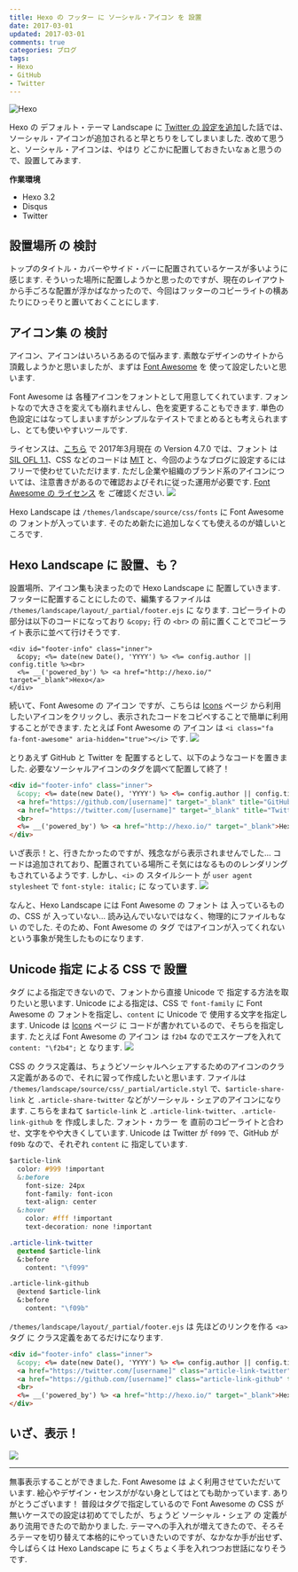 ```yaml
---
title: Hexo の フッター に ソーシャル・アイコン を 設置
date: 2017-03-01
updated: 2017-03-01
comments: true
categories: ブログ
tags:
- Hexo
- GitHub
- Twitter
---
```


![](/assets/hexo/hexo-3.2.png "Hexo")

Hexo の デフォルト・テーマ Landscape に [Twitter の 設定を追加](/2017/02/25/HexoにTwitterのアカウントを設定/)した話では、ソーシャル・アイコンが追加されると早とちりをしてしまいました. 改めて思うと、ソーシャル・アイコンは、やはり どこかに配置しておきたいなぁと思うので、設置してみます.

**作業環境**
- Hexo 3.2
- Disqus
- Twitter


## 設置場所 の 検討
トップのタイトル・カバーやサイド・バーに配置されているケースが多いように感じます. そういった場所に配置しようかと思ったのですが、現在のレイアウトから手ごろな配置が浮かばなかったので、今回はフッターのコピーライトの横あたりにひっそりと置いておくことにします.


## アイコン集 の 検討
アイコン、アイコンはいろいろあるので悩みます. 素敵なデザインのサイトから頂戴しようかと思いましたが、まずは [Font Awesome](http://fontawesome.io/) を 使って設定したいと思います.

Font Awesome は 各種アイコンをフォントとして用意してくれています. フォントなので大きさを変えても崩れませんし、色を変更することもできます. 単色の色設定にはなってしまいますがシンプルなテイストでまとめるとも考えられますし、とても使いやすいツールです.

ライセンスは、[こちら](http://fontawesome.io/license/) で 2017年3月現在 の Version 4.7.0 では、フォント は [SIL OFL 1.1](http://scripts.sil.org/OFL)、CSS などのコードは [MIT](http://opensource.org/licenses/mit-license.html) と、今回のようなブログに設定するにはフリーで使わせていただけます. ただし企業や組織のブランド系のアイコンについては、注意書きがあるので確認およびそれに従った運用が必要です. [Font Awesome の ライセンス](http://fontawesome.io/license/) を ご確認ください.
![](/assets/hexo/fontawesome/01.png)

Hexo Landscape は `/themes/landscape/source/css/fonts` に Font Awesome の フォントが入っています. そのため新たに追加しなくても使えるのが嬉しいところです.


## Hexo Landscape に 設置、も？
設置場所、アイコン集も決まったので Hexo Landscape に 配置していきます.
フッターに配置することにしたので、編集するファイルは `/themes/landscape/layout/_partial/footer.ejs` に なります. コピーライトの部分は以下のコードになっており `&copy;` 行 の `<br>` の 前に置くことでコピーライト表示に並べて行けそうです.
```
<div id="footer-info" class="inner">
  &copy; <%= date(new Date(), 'YYYY') %> <%= config.author || config.title %><br>
  <%= __('powered_by') %> <a href="http://hexo.io/" target="_blank">Hexo</a>
</div>
```

続いて、Font Awesome の アイコン ですが、こちらは [Icons](http://fontawesome.io/icons/) ページ から利用したいアイコンをクリックし、表示されたコードをコピペすることで簡単に利用することができます. たとえば Font Awesome の アイコン は `<i class="fa fa-font-awesome" aria-hidden="true"></i>` です.
![](/assets/hexo/fontawesome/02.png)

とりあえず GitHub と Twitter を 配置するとして、以下のようなコードを置きました.
必要なソーシャルアイコンのタグを調べて配置して終了！
```html
<div id="footer-info" class="inner">
  &copy; <%= date(new Date(), 'YYYY') %> <%= config.author || config.title %>
  <a href="https://github.com/[username]" target="_blank" title="GitHub"><i class="fa fa-github" aria-hidden="true"></i></a>
  <a href="https://twitter.com/[username]" target="_blank" title="Twitter"><i class="fa fa-twitter" aria-hidden="true"></i></a>
  <br>
  <%= __('powered_by') %> <a href="http://hexo.io/" target="_blank">Hexo</a>
</div>
```

いざ表示！と、行きたかったのですが、残念ながら表示されませんでした...
コードは追加されており、配置されている場所こそ気にはなるもののレンダリングもされているようです. しかし、`<i>` の スタイルシート が `user agent stylesheet` で `font-style: italic;` に なっています.
![](/assets/hexo/fontawesome/03.png)

なんと、Hexo Landscape には Font Awesome の フォント は 入っているものの、CSS が 入っていない... 読み込んでいないではなく、物理的にファイルもない のでした. そのため、Font Awesome の タグ ではアイコンが入ってくれないという事象が発生したものになります.


## Unicode 指定 による CSS で 設置
タグ による指定できないので、フォントから直接 Unicode で 指定する方法を取りたいと思います.
Unicode による指定は、CSS で `font-family` に Font Awesome の フォントを指定し、`content` に Unicode で 使用する文字を指定します. Unicode は [Icons](http://fontawesome.io/icons/) ページ に コードが書かれているので、そちらを指定します. たとえば Font Awesome の アイコン は `f2b4` なのでエスケープを入れて `content: "\f2b4";` と なります.
![](/assets/hexo/fontawesome/04.png)

CSS の クラス定義は、ちょうどソーシャルへシェアするためのアイコンのクラス定義があるので、それに習って作成したいと思います.
ファイルは `/themes/landscape/source/css/_partial/article.styl` で、`$article-share-link` と `.article-share-twitter` などがソーシャル・シェアのアイコンになります. こちらをまねて `$article-link` と `.article-link-twitter`、`.article-link-github` を 作成しました.
フォント・カラー を 直前のコピーライトと合わせ、文字をやや大きくしています. Unicode は Twitter が `f099` で、GitHub が `f09b` なので、それぞれ `content` に 指定しています.
```css
$article-link
  color: #999 !important
  &:before
    font-size: 24px
    font-family: font-icon
    text-align: center
  &:hover
    color: #fff !important
    text-decoration: none !important

.article-link-twitter
  @extend $article-link
  &:before
    content: "\f099"

.article-link-github
  @extend $article-link
  &:before
    content: "\f09b"
```

`/themes/landscape/layout/_partial/footer.ejs` は 先ほどのリンクを作る `<a>` タグ に クラス定義をあてるだけになります.
```html
<div id="footer-info" class="inner">
  &copy; <%= date(new Date(), 'YYYY') %> <%= config.author || config.title %>
  <a href="https://twitter.com/[username]" class="article-link-twitter" target="_blank" title="Twitter"></a>
  <a href="https://github.com/[username]" class="article-link-github" target="_blank" title="GitHub"></a>
  <br>
  <%= __('powered_by') %> <a href="http://hexo.io/" target="_blank">Hexo</a>
</div>
```


## いざ、表示！
![](/assets/hexo/fontawesome/05.png)


- - - -
無事表示することができました. Font Awesome は よく利用させていただいています. 絵心やデザイン・センスががない身としてはとても助かっています. ありがとうございます！
普段はタグで指定しているので Font Awesome の CSS が 無いケースでの設定は初めてでしたが、ちょうど ソーシャル・シェア の 定義があり流用できたので助かりました.
テーマへの手入れが増えてきたので、そろそろテーマを切り替えて本格的にやっていきたいのですが、なかなか手が出せず、今しばらくは Hexo Landscape に ちょくちょく手を入れつつお世話になりそうです.
